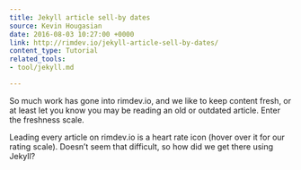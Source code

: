 ```yaml
---
title: Jekyll article sell-by dates
source: Kevin Hougasian
date: 2016-08-03 10:27:00 +0000
link: http://rimdev.io/jekyll-article-sell-by-dates/
content_type: Tutorial
related_tools:
- tool/jekyll.md

---
```

So much work has gone into rimdev.io, and we like to keep content fresh, or at least let you know you may be reading an old or outdated article. Enter the freshness scale.

Leading every article on rimdev.io is a heart rate icon (hover over it for our rating scale). Doesn’t seem that difficult, so how did we get there using Jekyll?





